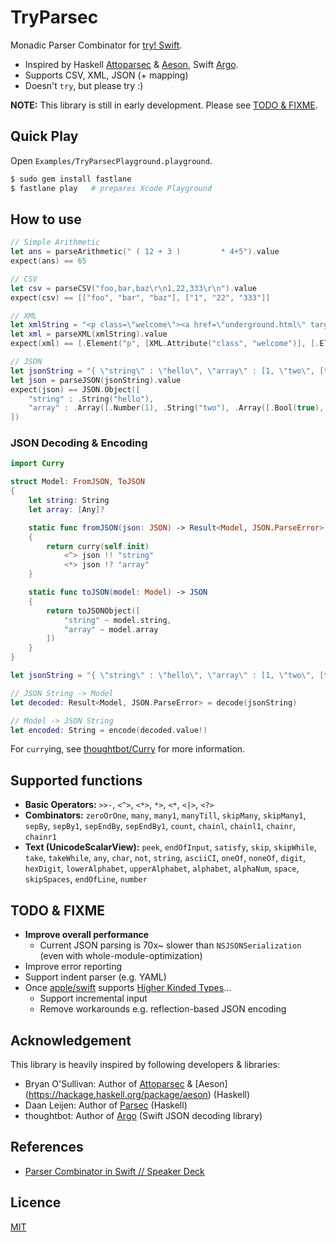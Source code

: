 # TryParsec

Monadic Parser Combinator for [try! Swift](http://www.tryswiftconf.com/).

- Inspired by Haskell [Attoparsec](https://hackage.haskell.org/package/attoparsec) & [Aeson](https://hackage.haskell.org/package/aeson), Swift  [Argo](https://github.com/thoughtbot/Argo).
- Supports CSV, XML, JSON (+ mapping)
- Doesn't `try`, but please try :)

**NOTE:** This library is still in early development. Please see [TODO & FIXME](#todo--fixme).

## Quick Play

Open `Examples/TryParsecPlayground.playground`.

```bash
$ sudo gem install fastlane
$ fastlane play   # prepares Xcode Playground
```


## How to use

```swift
// Simple Arithmetic
let ans = parseArithmetic(" ( 12 + 3 )         * 4+5").value
expect(ans) == 65

// CSV
let csv = parseCSV("foo,bar,baz\r\n1,22,333\r\n").value
expect(csv) == [["foo", "bar", "baz"], ["1", "22", "333"]]

// XML
let xmlString = "<p class=\"welcome\"><a href=\"underground.html\" target=\"_blank\">Hello</a><?php echo ' Cruel'; ?> World<!-- 💀 --><![CDATA[💣->😇]]></p>"
let xml = parseXML(xmlString).value
expect(xml) == [.Element("p", [XML.Attribute("class", "welcome")], [.Element("a", [XML.Attribute("href", "underground.html"), XML.Attribute("target", "_blank")], [.Text("Hello")]), .ProcessingInstruction("php echo ' Cruel'; "), .Text(" World"), .Comment(" 💀 "), .Text("💣->😇")])]

// JSON
let jsonString = "{ \"string\" : \"hello\", \"array\" : [1, \"two\", [true, null]] }"
let json = parseJSON(jsonString).value
expect(json) == JSON.Object([
    "string" : .String("hello"),
    "array" : .Array([.Number(1), .String("two"), .Array([.Bool(true), .Null])])
])
```

### JSON Decoding & Encoding

```swift
import Curry

struct Model: FromJSON, ToJSON
{
    let string: String
    let array: [Any]?

    static func fromJSON(json: JSON) -> Result<Model, JSON.ParseError>
    {
        return curry(self.init)
            <^> json !! "string"
            <*> json !? "array"
    }

    static func toJSON(model: Model) -> JSON
    {
        return toJSONObject([
            "string" ~ model.string,
            "array" ~ model.array
        ])
    }
}

let jsonString = "{ \"string\" : \"hello\", \"array\" : [1, \"two\", [true, null]] }"

// JSON String -> Model
let decoded: Result<Model, JSON.ParseError> = decode(jsonString)

// Model -> JSON String
let encoded: String = encode(decoded.value!)
```

For `curry`ing, see [thoughtbot/Curry](https://github.com/thoughtbot/Curry) for more information.


## Supported functions

- **Basic Operators:** `>>-`, `<^>`, `<*>`, `*>`, `<*`, `<|>`, `<?>`
- **Combinators:** `zeroOrOne`, `many`, `many1`, `manyTill`, `skipMany`, `skipMany1`, `sepBy`, `sepBy1`, `sepEndBy`, `sepEndBy1`, `count`, `chainl`, `chainl1`, `chainr`, `chainr1`
- **Text (UnicodeScalarView):** `peek`, `endOfInput`, `satisfy`, `skip`, `skipWhile`, `take`, `takeWhile`, `any`, `char`, `not`, `string`, `asciiCI`, `oneOf`, `noneOf`, `digit`, `hexDigit`, `lowerAlphabet`, `upperAlphabet`, `alphabet`, `alphaNum`, `space`, `skipSpaces`, `endOfLine`, `number`


## TODO & FIXME

- **Improve overall performance**
  - Current JSON parsing is 70x~ slower than `NSJSONSerialization` (even with whole-module-optimization)
- Improve error reporting
- Support indent parser (e.g. YAML)
- Once [apple/swift](https://github.com/apple/swift) supports [Higher Kinded Types](https://en.wikipedia.org/wiki/Kind_(type_theory))...
  - Support incremental input
  - Remove workarounds e.g. reflection-based JSON encoding


## Acknowledgement

This library is heavily inspired by following developers & libraries:

- Bryan O'Sullivan: Author of [Attoparsec](https://hackage.haskell.org/package/attoparsec) & [Aeson] (https://hackage.haskell.org/package/aeson) (Haskell)
- Daan Leijen: Author of [Parsec](https://hackage.haskell.org/package/parsec) (Haskell)
- thoughtbot: Author of [Argo](https://github.com/thoughtbot/Argo) (Swift JSON decoding library)


## References

- [Parser Combinator in Swift // Speaker Deck](https://speakerdeck.com/inamiy/parser-combinator-in-swift)


## Licence

[MIT](LICENSE)
